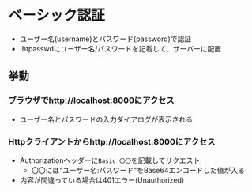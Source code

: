 # ベーシック認証
- ユーザー名(username)とパスワード(password)で認証
- .htpasswdにユーザー名/パスワードを記載して、サーバーに配置

## 挙動

### ブラウザでhttp\://localhost:8000にアクセス
- ユーザー名とパスワードの入力ダイアログが表示される

### Httpクライアントからhttp\://localhost:8000にアクセス
- Authorizationヘッダーに`Basic 〇〇`を記載してリクエスト
    - 〇〇には"ユーザー名:パスワード"をBase64エンコードした値が入る
- 内容が間違っている場合は401エラー(Unauthorized)